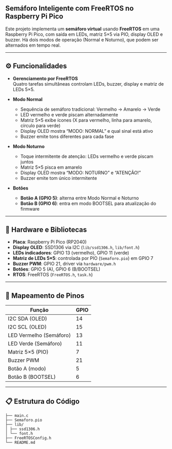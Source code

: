 ## Semáforo Inteligente com FreeRTOS no Raspberry Pi Pico

Este projeto implementa um **semáforo virtual** usando **FreeRTOS** em uma Raspberry Pi Pico, com saída em LEDs, matriz 5×5 via PIO, display OLED e buzzer. Há dois modos de operação (Normal e Noturno), que podem ser alternados em tempo real.

---

## ⚙️ Funcionalidades

- **Gerenciamento por FreeRTOS**  
  Quatro tarefas simultâneas controlam LEDs, buzzer, display e matriz de LEDs 5×5.

- **Modo Normal**  
  - Sequência de semáforo tradicional: Vermelho → Amarelo → Verde  
  - LED vermelho e verde piscam alternadamente  
  - Matriz 5×5 exibe ícones (X para vermelho, linha para amarelo, círculo para verde)  
  - Display OLED mostra “MODO: NORMAL” e qual sinal está ativo  
  - Buzzer emite tons diferentes para cada fase

- **Modo Noturno**  
  - Toque intermitente de atenção: LEDs vermelho e verde piscam juntos  
  - Matriz 5×5 pisca em amarelo  
  - Display OLED mostra “MODO: NOTURNO” e “ATENÇÃO!”  
  - Buzzer emite tom único intermitente

- **Botões**  
  - **Botão A (GPIO 5)**: alterna entre Modo Normal e Noturno  
  - **Botão B (GPIO 6)**: entra em modo BOOTSEL para atualização do firmware
  
---

## 🧰 Hardware e Bibliotecas

- **Placa**: Raspberry Pi Pico (RP2040)  
- **Display OLED**: SSD1306 via I2C (`lib/ssd1306.h`, `lib/font.h`)  
- **LEDs indicadores**: GPIO 13 (vermelho), GPIO 11 (verde)  
- **Matriz de LEDs 5×5**: controlada por PIO (`Semaforo.pio`) em GPIO 7  
- **Buzzer PWM**: GPIO 21, driver via `hardware/pwm.h`  
- **Botões**: GPIO 5 (A), GPIO 6 (B/BOOTSEL)  
- **RTOS**: FreeRTOS (`FreeRTOS.h`, `task.h`)

---

## 📌 Mapeamento de Pinos

| Função                    | GPIO |
|---------------------------|------|
| I2C SDA (OLED)            | 14   |
| I2C SCL (OLED)            | 15   |
| LED Vermelho (Semáforo)   | 13   |
| LED Verde (Semáforo)      | 11   |
| Matriz 5×5 (PIO)          | 7    |
| Buzzer PWM                | 21   |
| Botão A (modo)            | 5    |
| Botão B (BOOTSEL)         | 6    |

---
## 📋 Estrutura do Código

````
├── main.c
├── Semaforo.pio
├── lib/
│ ├── ssd1306.h
│ └── font.h
├── FreeRTOSConfig.h
└── README.md
````
